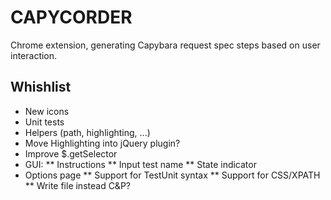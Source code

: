 # CAPYCORDER

Chrome extension, generating Capybara request spec steps based on user interaction.

## Whishlist

* New icons
* Unit tests
* Helpers (path, highlighting, ...)
* Move Highlighting into jQuery plugin?
* Improve $.getSelector
* GUI:
** Instructions
** Input test name
** State indicator
* Options page
** Support for TestUnit syntax
** Support for CSS/XPATH
** Write file instead C&P?
